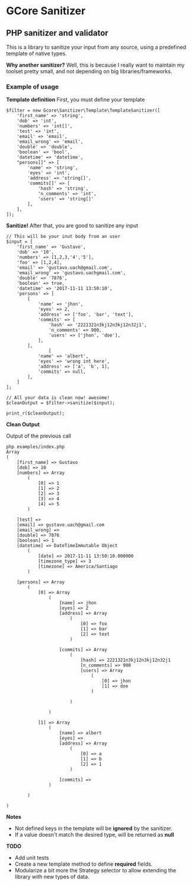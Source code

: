 GCore Sanitizer
===============

## PHP sanitizer and validator
This is a library to sanitize your input from any source, using a predefined template of native types.

**Why another sanitizer?**
Well, this is because I really want to maintain my toolset pretty small, and not depending on big libraries/frameworks. 

### Example of usage

**Template definition**
First, you must define your template


    $filter = new Gcore\Sanitizer\Template\TemplateSanitizer([
    	'first_name' => 'string',
    	'dob' => 'int',
    	'numbers' => 'int[]',
    	'test' => 'int',
    	'email' => 'email',
    	'email_wrong' => 'email',
    	'double' => 'double',
    	'boolean' => 'bool',
    	'datetime' => 'datetime',
    	"persons[]" => [
    		'name' => 'string',
    		'eyes' => 'int',
    		'address' => 'string[]',
    		'commits[]' => [
    			'hash' => 'string',
    			'n_comments' => 'int',
    			'users' => 'string[]'
    		],
    	],
    ]);


**Sanitize!**
After that, you are good to sanitize any input

    // This will be your inut body from an user
    $input = [
    	'first_name' => 'Gustavo',
    	'dob' => '10',
    	'numbers' => [1,2,3,'4','5'],
    	'foo' => [1,2,4],
    	'email' => 'gustavo.uach@gmail.com',
    	'email_wrong' => 'gustavo.uachgmail.com',
    	'double' => '7876',
    	'boolean' => true,
    	'datetime' => '2017-11-11 13:50:10',
    	'persons' => [
    		[
    			'name' => 'jhon',
    			'eyes' => 2,
    			'address' => ['foo', 'bar', 'text'],
    			'commits' => [
    				'hash' => '2221321n3kj12n3kj12n32j1',
    				'n_comments' => 900,
    				'users' => ['jhon', 'doe'],
    			],
    		],
    				[
    			'name' => 'albert',
    			'eyes' => 'wrong int here',
    			'address' => ['a', 'b', 1],
    			'commits' => null,
    		],
    	]
    ];
    
    // All your data is clean now! awesome!
    $cleanOutput = $filter->sanitize($input);
    
    print_r($cleanOutput);




**Clean Output**

Output of the previous call

    php examples/index.php 
    Array
    (
        [first_name] => Gustavo
        [dob] => 10
        [numbers] => Array
            (
                [0] => 1
                [1] => 2
                [2] => 3
                [3] => 4
                [4] => 5
            )
    
        [test] => 
        [email] => gustavo.uach@gmail.com
        [email_wrong] => 
        [double] => 7876
        [boolean] => 1
        [datetime] => DateTimeImmutable Object
            (
                [date] => 2017-11-11 13:50:10.000000
                [timezone_type] => 3
                [timezone] => America/Santiago
            )
    
        [persons] => Array
            (
                [0] => Array
                    (
                        [name] => jhon
                        [eyes] => 2
                        [address] => Array
                            (
                                [0] => foo
                                [1] => bar
                                [2] => text
                            )
    
                        [commits] => Array
                            (
                                [hash] => 2221321n3kj12n3kj12n32j1
                                [n_comments] => 900
                                [users] => Array
                                    (
                                        [0] => jhon
                                        [1] => doe
                                    )
    
                            )
    
                    )
    
                [1] => Array
                    (
                        [name] => albert
                        [eyes] => 
                        [address] => Array
                            (
                                [0] => a
                                [1] => b
                                [2] => 1
                            )
    
                        [commits] => 
                    )
    
            )
    
    )



**Notes**

 - Not defined keys in the template will be **ignored** by the sanitizer.
 - If a value doesn't match the desired type, will be returned as **null**


**TODO**

 - Add unit tests
 - Create a new template method to define **required** fields.
 - Modularize a bit more the Strategy selector to allow extending the library with new types of data.